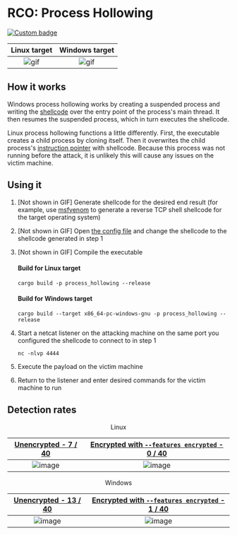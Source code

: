 # RCO: Process Hollowing

[![Custom badge](https://img.shields.io/endpoint?url=https%3A%2F%2Fraw.githubusercontent.com%2Fkmanc%2Fremote_code_oxidation%2Fmaster%2F.custom_shields%2Fprocess_hollowing.json)](https://github.com/kmanc/remote_code_oxidation/tree/master/process_hollowing)

Linux target               |  Windows target
:-------------------------:|:-------------------------:
![gif](https://user-images.githubusercontent.com/14863147/151645583-68e054fc-ba49-4691-bca6-4e924f8ad498.gif)  |  ![gif](https://user-images.githubusercontent.com/14863147/151642061-6df0f601-3f07-4e0c-aaf5-fbbc229de2e0.gif)


## How it works

Windows process hollowing works by creating a suspended process and writing the [shellcode](https://en.wikipedia.org/wiki/Shellcode) over the entry point of the process's main thread. It then resumes the suspended process, which in turn executes the shellcode.

Linux process hollowing functions a little differently. First, the executable creates a child process by cloning itself. Then it overwrites the child process's [instruction pointer](https://datacadamia.com/computer/instruction/instruction_pointer) with shellcode. Because this process was not running before the attack, it is unlikely this will cause any issues on the victim machine.

## Using it

1. [Not shown in GIF] Generate shellcode for the desired end result (for example, use [msfvenom](https://book.hacktricks.xyz/shells/shells/msfvenom) to generate a reverse TCP shell shellcode for the target operating system)
2. [Not shown in GIF] Open [the config file](https://github.com/kmanc/remote_code_oxidation/blob/master/rco_config/src/lib.rs) 
and change the shellcode to the shellcode generated in step 1
3. [Not shown in GIF] Compile the executable

    #### Build for Linux target
    ```commandline
    cargo build -p process_hollowing --release
    ```

    #### Build for Windows target
    ```commandline
    cargo build --target x86_64-pc-windows-gnu -p process_hollowing --release
    ```
4. Start a netcat listener on the attacking machine on the same port you configured the shellcode to connect to in step 1
    ```commandline
    nc -nlvp 4444
    ```   
5. Execute the payload on the victim machine
6. Return to the listener and enter desired commands for the victim machine to run


## Detection rates


<p align="center"> Linux </p>

[Unencrypted - 7 / 40](https://kleenscan.com/scan_result/9f584f6ba01c5d4cd09db05ccfa0d0be592a9522eeaaae6b8fa2c4d4f9d86433) | [Encrypted with `--features encrypted` - 0 / 40](https://kleenscan.com/scan_result/d9087bca23d0a3d74f335f404e66233a0fe6bf8954cddbac86c1028d17e36410)
:-------------------------:|:-------------------------:
![image](https://user-images.githubusercontent.com/14863147/151745697-78aa1934-4cc9-4d6f-a547-c31cfc58135e.png) | ![image](https://user-images.githubusercontent.com/14863147/151745720-4feaa0b7-88d1-42b6-b0af-c4e486c4db02.png)

<p align="center"> Windows </p>

[Unencrypted - 13 / 40](https://kleenscan.com/scan_result/bac19828b35032fd7fa41f9293823b18aca6372fbf606c5428df0ca931aea502) | [Encrypted with `--features encrypted` - 1 / 40](https://kleenscan.com/scan_result/23d6063cc9bf35222c9aa604cc258de8aa8fb40a1fb443bfc97c8cdcb6ec2ad5)
:-------------------------:|:-------------------------:
![image](https://user-images.githubusercontent.com/14863147/151745765-161532a5-bc5a-41ae-a991-28e48f741509.png) | ![image](https://user-images.githubusercontent.com/14863147/151745789-aaeda281-b66a-4c5e-a0e8-cadd2af0f8f9.png)

